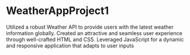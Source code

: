 # WeatherAppProject1

Utilized a robust Weather API to provide users with the latest weather information globally.
Created an attractive and seamless user experience through well-crafted HTML and CSS.
Leveraged JavaScript for a dynamic and responsive application that adapts to user inputs


